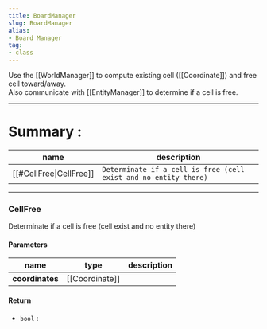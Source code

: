 ```yaml
---
title: BoardManager
slug: BoardManager
alias: 
- Board Manager
tag: 
- class
---
```

Use the [[WorldManager]] to compute existing cell ([[Coordinate]]) and free cell toward/away.\
Also communicate with [[EntityManager]] to determine if a cell is free.

---
# Summary :
name|description
----|----
[[#CellFree\|CellFree]] | `Determinate if a cell is free (cell exist and no entity there)`

---
### CellFree
Determinate if a cell is free (cell exist and no entity there)

#### Parameters
name|type|description
-----|-----|-----
**coordinates**|[[Coordinate]]|

#### Return
- `bool` : 
